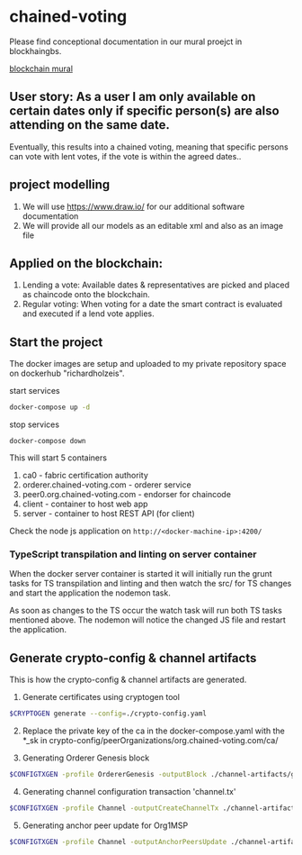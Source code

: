 # chained-voting

Please find conceptional documentation in our mural proejct in blockhaingbs.

[blockchain mural](https://app.mural.ly/t/blockchaingbs7092/m/blockchaingbs7092/1493976234740)

## User story: As a user I am only available on certain dates only if specific person(s) are also attending on the same date.

Eventually, this results into a chained voting, meaning that specific persons can vote with lent votes, if the vote is within the agreed dates..

## project modelling

 1. We will use https://www.draw.io/ for our additional software documentation
 2. We will provide all our models as an editable xml and also as an image file

## Applied on the blockchain:

 1. Lending a vote: Available dates & representatives are picked and placed as chaincode onto the blockchain.
 2. Regular voting: When voting for a date the smart contract is evaluated and executed if a lend vote applies.

## Start the project

The docker images are setup and uploaded to my private repository space on dockerhub "richardholzeis".

start services

```bash
docker-compose up -d
```

stop services

```
docker-compose down
```

This will start 5 containers

1. ca0 - fabric certification authority
2. orderer.chained-voting.com - orderer service
3. peer0.org.chained-voting.com - endorser for chaincode
4. client - container to host web app
5. server - container to host REST API (for client)

Check the node js application on `http://<docker-machine-ip>:4200/`

### TypeScript transpilation and linting on server container

When the docker server container is started it will initially run the grunt tasks for TS transpilation and linting and then watch the src/ for TS changes and start the application the nodemon task.

As soon as changes to the TS occur the watch task will run both TS tasks mentioned above. The nodemon will notice the changed JS file and restart the application.

## Generate crypto-config & channel artifacts
This is how the crypto-config & channel artifacts are generated.

1. Generate certificates using cryptogen tool
```bash
$CRYPTOGEN generate --config=./crypto-config.yaml
```

2. Replace the private key of the ca in the docker-compose.yaml with the *_sk in  crypto-config/peerOrganizations/org.chained-voting.com/ca/

3. Generating Orderer Genesis block
```bash
$CONFIGTXGEN -profile OrdererGenesis -outputBlock ./channel-artifacts/genesis.block
```

4. Generating channel configuration transaction 'channel.tx'
```bash
$CONFIGTXGEN -profile Channel -outputCreateChannelTx ./channel-artifacts/channel.tx -channelID default
```

5. Generating anchor peer update for Org1MSP
```bash
$CONFIGTXGEN -profile Channel -outputAnchorPeersUpdate ./channel-artifacts/OrgMSPanchors.tx -channelID default -asOrg OrgMSP
```
